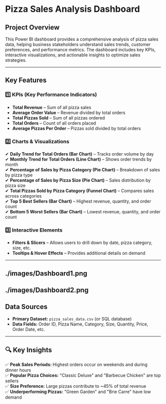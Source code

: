 # Pizza Sales Analysis Dashboard

## Project Overview  
This Power BI dashboard provides a comprehensive analysis of pizza sales data, helping business stakeholders understand sales trends, customer preferences, and performance metrics. The dashboard includes key KPIs, interactive visualizations, and actionable insights to optimize sales strategies.

---

## Key Features

### 1️⃣ KPIs (Key Performance Indicators)  
- **Total Revenue** – Sum of all pizza sales  
- **Average Order Value** – Revenue divided by total orders  
- **Total Pizzas Sold** – Sum of all pizzas ordered  
- **Total Orders** – Count of all orders placed  
- **Average Pizzas Per Order** – Pizzas sold divided by total orders  

### 2️⃣ Charts & Visualizations  
✔ **Daily Trend for Total Orders (Bar Chart)** – Tracks order volume by day  
✔ **Monthly Trend for Total Orders (Line Chart)** – Shows order trends by month  
✔ **Percentage of Sales by Pizza Category (Pie Chart)** – Breakdown of sales by pizza type  
✔ **Percentage of Sales by Pizza Size (Pie Chart)** – Sales distribution by pizza size  
✔ **Total Pizzas Sold by Pizza Category (Funnel Chart)** – Compares sales across categories  
✔ **Top 5 Best Sellers (Bar Chart)** – Highest revenue, quantity, and order count  
✔ **Bottom 5 Worst Sellers (Bar Chart)** – Lowest revenue, quantity, and order count  

### 3️⃣ Interactive Elements  
- **Filters & Slicers** – Allows users to drill down by date, pizza category, size, etc.  
- **Tooltips & Hover Effects** – Provides additional details on demand  

---
./images/Dashboard1.png
---
./images/Dashboard2.png
---


## Data Sources  
- **Primary Dataset:** `pizza_sales_data.csv` (or SQL database)  
- **Data Fields:** Order ID, Pizza Name, Category, Size, Quantity, Price, Order Date, etc.  

---

## 🔍 Key Insights  
✅ **Peak Sales Periods:** Highest orders occur on weekends and during dinner hours  
✅ **Popular Pizza Choices:** "Classic Deluxe" and "Barbecue Chicken" are top sellers  
✅ **Size Preference:** Large pizzas contribute to ~45% of total revenue  
✅ **Underperforming Pizzas:** "Green Garden" and "Brie Carre" have low demand  

